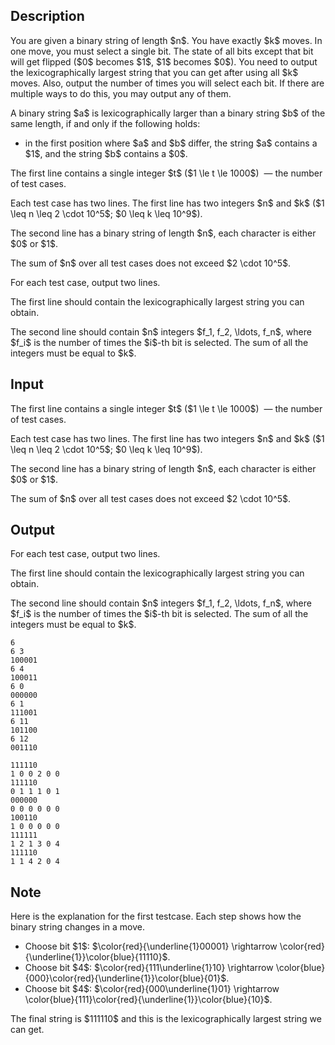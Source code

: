 ## Description

<div><p>You are given a binary string of length $n$. You have <span class="tex-font-style-bf">exactly</span> $k$ moves. In one move, you must select a single bit. The state of all bits <span class="tex-font-style-bf">except</span> that bit will get flipped ($0$ becomes $1$, $1$ becomes $0$). You need to output the lexicographically largest string that you can get after using <span class="tex-font-style-bf">all</span> $k$ moves. Also, output the number of times you will select each bit. If there are multiple ways to do this, you may output any of them.</p><p>A binary string $a$ is lexicographically larger than a binary string $b$ of the same length, if and only if the following holds: </p><ul> <li> in the first position where $a$ and $b$ differ, the string $a$ contains a $1$, and the string $b$ contains a $0$. </li></ul></div><div class="input-specification"><p>The first line contains a single integer $t$ ($1 \le t \le 1000$) &nbsp;— the number of test cases.</p><p>Each test case has two lines. The first line has two integers $n$ and $k$ ($1 \leq n \leq 2 \cdot 10^5$; $0 \leq k \leq 10^9$).</p><p>The second line has a binary string of length $n$, each character is either $0$ or $1$.</p><p>The sum of $n$ over all test cases does not exceed $2 \cdot 10^5$.</p></div><div class="output-specification"><p>For each test case, output two lines.</p><p>The first line should contain the lexicographically largest string you can obtain.</p><p>The second line should contain $n$ integers $f_1, f_2, \ldots, f_n$, where $f_i$ is the number of times the $i$-th bit is selected. The sum of all the integers <span class="tex-font-style-bf">must be equal to</span> $k$.</p></div>

## Input

<p>The first line contains a single integer $t$ ($1 \le t \le 1000$) &nbsp;— the number of test cases.</p><p>Each test case has two lines. The first line has two integers $n$ and $k$ ($1 \leq n \leq 2 \cdot 10^5$; $0 \leq k \leq 10^9$).</p><p>The second line has a binary string of length $n$, each character is either $0$ or $1$.</p><p>The sum of $n$ over all test cases does not exceed $2 \cdot 10^5$.</p>

## Output

<p>For each test case, output two lines.</p><p>The first line should contain the lexicographically largest string you can obtain.</p><p>The second line should contain $n$ integers $f_1, f_2, \ldots, f_n$, where $f_i$ is the number of times the $i$-th bit is selected. The sum of all the integers <span class="tex-font-style-bf">must be equal to</span> $k$.</p>





```input1
6
6 3
100001
6 4
100011
6 0
000000
6 1
111001
6 11
101100
6 12
001110
```




```output1
111110
1 0 0 2 0 0 
111110
0 1 1 1 0 1 
000000
0 0 0 0 0 0 
100110
1 0 0 0 0 0 
111111
1 2 1 3 0 4 
111110
1 1 4 2 0 4
```



## Note

<p>Here is the explanation for the first testcase. Each step shows how the binary string changes in a move.</p><ul> <li> Choose bit $1$: $\color{red}{\underline{1}00001} \rightarrow \color{red}{\underline{1}}\color{blue}{11110}$. </li><li> Choose bit $4$: $\color{red}{111\underline{1}10} \rightarrow \color{blue}{000}\color{red}{\underline{1}}\color{blue}{01}$. </li><li> Choose bit $4$: $\color{red}{000\underline{1}01} \rightarrow \color{blue}{111}\color{red}{\underline{1}}\color{blue}{10}$. </li></ul> The final string is $111110$ and this is the lexicographically largest string we can get.
